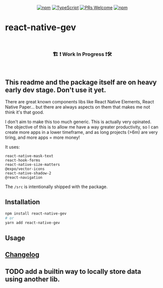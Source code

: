 <!-- <img src=".logo.png" alt=react-native-gev/><br/> -->

<div align="center">

[![npm](https://img.shields.io/npm/v/react-native-gev)](https://www.npmjs.com/package/react-native-gev)
[![TypeScript](https://badgen.net/npm/types/env-var)](http://www.typescriptlang.org/)
[![PRs Welcome](https://img.shields.io/badge/PRs-welcome-brightgreen.svg?style=flat-square)](http://makeapullrequest.com)
[![npm](https://img.shields.io/npm/dw/react-native-gev)](https://www.npmjs.com/package/react-native-gev)
</div>

# react-native-gev

<br/>

<div align="center">
  <h3> 🏗 ❗ Work In Progress ❗🛠 </h3>
</div>

<br/>

## This readme and the package itself are on heavy early dev stage. Don't use it yet.

There are great known components libs like React Native Elements, React Native Paper... but there are always aspects on them that makes me not think it's that good.


I don't aim to make this too much generic. This is actually very opinated. The objective of this is to allow me have a way greater productivity, so I can create more apps in a lower timeframe, and as long projects (>6m) are very tiring, and more apps = more money!

It uses:
```
react-native-mask-text
react-hook-forms
react-native-size-matters
@expo/vector-icons
react-native-shadow-2
@react-navigation
```


The `/src` is intentionally shipped with the package.

## Installation
```bash
npm install react-native-gev
# or
yarn add react-native-gev
```

## Usage

## [Changelog](CHANGELOG.md)

## TODO add a builtin way to locally store data using another lib.